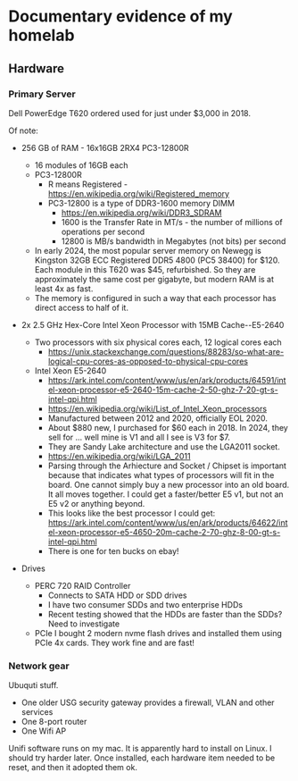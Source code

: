 # Documentary evidence of my homelab

## Hardware

### Primary Server

Dell PowerEdge T620 ordered used for just under $3,000 in 2018.

Of note:

* 256 GB of RAM - 16x16GB 2RX4 PC3-12800R
    * 16 modules of 16GB each
    * PC3-12800R
        * R means Registered - https://en.wikipedia.org/wiki/Registered_memory
        * PC3-12800 is a type of DDR3-1600 memory DIMM
            * https://en.wikipedia.org/wiki/DDR3_SDRAM
            * 1600 is the Transfer Rate in MT/s - the number of millions of operations per second
            * 12800 is MB/s bandwidth in Megabytes (not bits) per second
    * In early 2024, the most popular server memory on Newegg is Kingston 32GB ECC Registered DDR5 4800 (PC5 38400) for $120. Each module in this T620 was $45, refurbished. So they are approximately the same cost per gigabyte, but modern RAM is at least 4x as fast.
    * The memory is configured in such a way that each processor has direct access to half of it.

* 2x 2.5 GHz Hex-Core Intel Xeon Processor with 15MB Cache--E5-2640
    * Two processors with six physical cores each, 12 logical cores each
        * https://unix.stackexchange.com/questions/88283/so-what-are-logical-cpu-cores-as-opposed-to-physical-cpu-cores
    * Intel Xeon E5-2640
        * https://ark.intel.com/content/www/us/en/ark/products/64591/intel-xeon-processor-e5-2640-15m-cache-2-50-ghz-7-20-gt-s-intel-qpi.html
        * https://en.wikipedia.org/wiki/List_of_Intel_Xeon_processors
        * Manufactured between 2012 and 2020, officially EOL 2020.
        * About $880 new, I purchased for $60 each in 2018. In 2024, they sell for ... well mine is V1 and all I see is V3 for $7.
        * They are Sandy Lake architecture and use the LGA2011 socket.
        * https://en.wikipedia.org/wiki/LGA_2011
        * Parsing through the Arhiecture and Socket / Chipset is important because that indicates what types of processors will fit in the board. One cannot simply buy a new processor into an old board. It all moves together. I could get a faster/better E5 v1, but not an E5 v2 or anything beyond.
        * This looks like the best processor I could get: https://ark.intel.com/content/www/us/en/ark/products/64622/intel-xeon-processor-e5-4650-20m-cache-2-70-ghz-8-00-gt-s-intel-qpi.html
        * There is one for ten bucks on ebay!

* Drives
    * PERC 720 RAID Controller
        * Connects to SATA HDD or SDD drives
        * I have two consumer SDDs and two enterprise HDDs
        * Recent testing showed that the HDDs are faster than the SDDs? Need to investigate
    * PCIe
        I bought 2 modern nvme flash drives and installed them using PCIe 4x cards. They work fine and are fast!

### Network gear

Ubuquti stuff.

* One older USG security gateway provides a firewall, VLAN and other services
* One 8-port router
* One Wifi AP

Unifi software runs on my mac. It is apparently hard to install on Linux. I should try harder later. Once installed, each hardware item needed to be reset, and then it adopted them ok.










